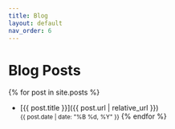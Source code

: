 ```yaml
---
title: Blog
layout: default
nav_order: 6
---
```


# Blog Posts

{% for post in site.posts %}
- [{{ post.title }}]({{ post.url | relative_url }})  
  <small>{{ post.date | date: "%B %d, %Y" }}</small>
{% endfor %}
